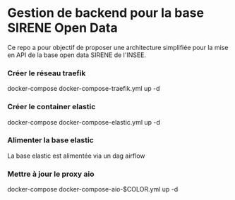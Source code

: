# Gestion de backend pour la base SIRENE Open Data

Ce repo a pour objectif de proposer une architecture simplifiée pour la mise en API de la base open data SIRENE de l'INSEE.


### Créer le réseau traefik

docker-compose docker-compose-traefik.yml up -d

### Créer le container elastic

docker-compose docker-compose-elastic.yml up -d

### Alimenter la base elastic

La base elastic est alimentée via un dag airflow

### Mettre à jour le proxy aio

docker-compose docker-compose-aio-$COLOR.yml up -d


